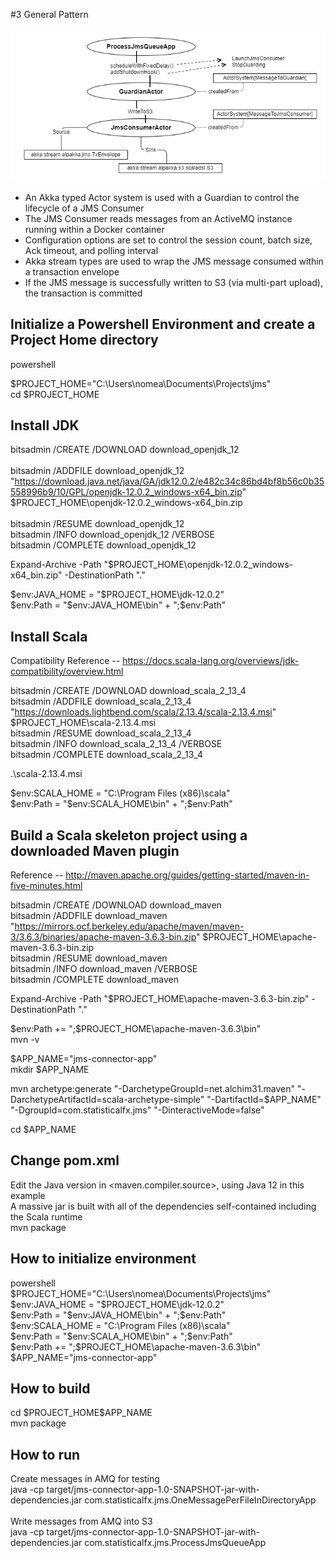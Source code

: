 #3 General Pattern <br>

<img src="./statfx_akka_amq_s3.png" alt="Simple pattern"/> <br>
<ul>
<li>An Akka typed Actor system is used with a Guardian to control the lifecycle of a JMS Consumer</li>
<li>The JMS Consumer reads messages from an ActiveMQ instance running within a Docker container</li>
<li>Configuration options are set to control the session count, batch size, Ack timeout, and polling interval</li>
<li>Akka stream types are used to wrap the JMS message consumed within a transaction envelope</li>
<li>If the JMS message is successfully written to S3 (via multi-part upload), the transaction is committed</li>
</ul>

## Initialize a Powershell Environment and create a Project Home directory <br>

powershell <br>

$PROJECT_HOME="C:\Users\nomea\Documents\Projects\jms" <br>
cd $PROJECT_HOME <br>

## Install JDK<br>

bitsadmin /CREATE /DOWNLOAD download_openjdk_12<br><br>
bitsadmin /ADDFILE download_openjdk_12 "https://download.java.net/java/GA/jdk12.0.2/e482c34c86bd4bf8b56c0b35558996b9/10/GPL/openjdk-12.0.2_windows-x64_bin.zip" $PROJECT_HOME\openjdk-12.0.2_windows-x64_bin.zip<br><br>
bitsadmin /RESUME download_openjdk_12<br>
bitsadmin /INFO download_openjdk_12 /VERBOSE<br>
bitsadmin /COMPLETE download_openjdk_12<br>

Expand-Archive -Path "$PROJECT_HOME\openjdk-12.0.2_windows-x64_bin.zip" -DestinationPath ".\"<br>

$env:JAVA_HOME = "$PROJECT_HOME\jdk-12.0.2"<br>
$env:Path = "$env:JAVA_HOME\bin" + ";$env:Path"<br>

## Install Scala<br>
Compatibility Reference -- https://docs.scala-lang.org/overviews/jdk-compatibility/overview.html<br>

bitsadmin /CREATE /DOWNLOAD download_scala_2_13_4<br>
bitsadmin /ADDFILE download_scala_2_13_4 "https://downloads.lightbend.com/scala/2.13.4/scala-2.13.4.msi" $PROJECT_HOME\scala-2.13.4.msi<br>
bitsadmin /RESUME download_scala_2_13_4<br>
bitsadmin /INFO download_scala_2_13_4 /VERBOSE<br>
bitsadmin /COMPLETE download_scala_2_13_4<br>

.\scala-2.13.4.msi<br>

$env:SCALA_HOME =  "C:\Program Files (x86)\scala"<br>
$env:Path = "$env:SCALA_HOME\bin" + ";$env:Path"<br>

## Build a Scala skeleton project using a downloaded Maven plugin<br>
Reference -- http://maven.apache.org/guides/getting-started/maven-in-five-minutes.html<br>

bitsadmin /CREATE /DOWNLOAD download_maven<br>
bitsadmin /ADDFILE download_maven "https://mirrors.ocf.berkeley.edu/apache/maven/maven-3/3.6.3/binaries/apache-maven-3.6.3-bin.zip" $PROJECT_HOME\apache-maven-3.6.3-bin.zip<br>
bitsadmin /RESUME download_maven<br>
bitsadmin /INFO download_maven /VERBOSE<br>
bitsadmin /COMPLETE download_maven<br>

Expand-Archive -Path "$PROJECT_HOME\apache-maven-3.6.3-bin.zip" -DestinationPath ".\"<br>

$env:Path += ";$PROJECT_HOME\apache-maven-3.6.3\bin"<br>
mvn -v<br>

$APP_NAME="jms-connector-app"<br>
mkdir $APP_NAME<br>

mvn archetype:generate "-DarchetypeGroupId=net.alchim31.maven" "-DarchetypeArtifactId=scala-archetype-simple" "-DartifactId=$APP_NAME" "-DgroupId=com.statisticalfx.jms" "-DinteractiveMode=false"<br>

cd $APP_NAME<br>

## Change pom.xml<br>
Edit the Java version in <maven.compiler.source>, using Java 12 in this example<br>
A massive jar is built with all of the dependencies self-contained including the Scala runtime<br>
mvn package<br>

## How to initialize environment<br>
powershell<br>
$PROJECT_HOME="C:\Users\nomea\Documents\Projects\jms"<br>
$env:JAVA_HOME = "$PROJECT_HOME\jdk-12.0.2"<br>
$env:Path = "$env:JAVA_HOME\bin" + ";$env:Path"<br>
$env:SCALA_HOME =  "C:\Program Files (x86)\scala"<br>
$env:Path = "$env:SCALA_HOME\bin" + ";$env:Path"<br>
$env:Path += ";$PROJECT_HOME\apache-maven-3.6.3\bin"<br>
$APP_NAME="jms-connector-app"<br>

## How to build<br>
cd $PROJECT_HOME\$APP_NAME<br>
mvn package<br>

## How to run<br>
Create messages in AMQ for testing<br>
java -cp target/jms-connector-app-1.0-SNAPSHOT-jar-with-dependencies.jar com.statisticalfx.jms.OneMessagePerFileInDirectoryApp<br><br>
Write messages from AMQ into S3<br>
java -cp target/jms-connector-app-1.0-SNAPSHOT-jar-with-dependencies.jar com.statisticalfx.jms.ProcessJmsQueueApp<br>

